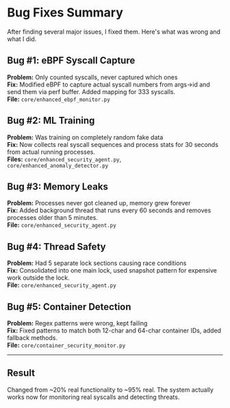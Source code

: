# Bug Fixes Summary

After finding several major issues, I fixed them. Here's what was wrong and what I did.

## Bug #1: eBPF Syscall Capture

**Problem:** Only counted syscalls, never captured which ones  
**Fix:** Modified eBPF to capture actual syscall numbers from args->id and send them via perf buffer. Added mapping for 333 syscalls.  
**File:** `core/enhanced_ebpf_monitor.py`

## Bug #2: ML Training

**Problem:** Was training on completely random fake data  
**Fix:** Now collects real syscall sequences and process stats for 30 seconds from actual running processes.  
**Files:** `core/enhanced_security_agent.py`, `core/enhanced_anomaly_detector.py`

## Bug #3: Memory Leaks

**Problem:** Processes never got cleaned up, memory grew forever  
**Fix:** Added background thread that runs every 60 seconds and removes processes older than 5 minutes.  
**File:** `core/enhanced_security_agent.py`

## Bug #4: Thread Safety

**Problem:** Had 5 separate lock sections causing race conditions  
**Fix:** Consolidated into one main lock, used snapshot pattern for expensive work outside the lock.  
**File:** `core/enhanced_security_agent.py`

## Bug #5: Container Detection

**Problem:** Regex patterns were wrong, kept failing  
**Fix:** Fixed patterns to match both 12-char and 64-char container IDs, added fallback methods.  
**File:** `core/container_security_monitor.py`

---

## Result

Changed from ~20% real functionality to ~95% real. The system actually works now for monitoring real syscalls and detecting threats.
